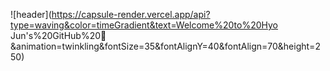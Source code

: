 ![header](https://capsule-render.vercel.app/api?type=waving&color=timeGradient&text=Welcome%20to%20Hyo Jun's%20GitHub%20👋&animation=twinkling&fontSize=35&fontAlignY=40&fontAlign=70&height=250)
